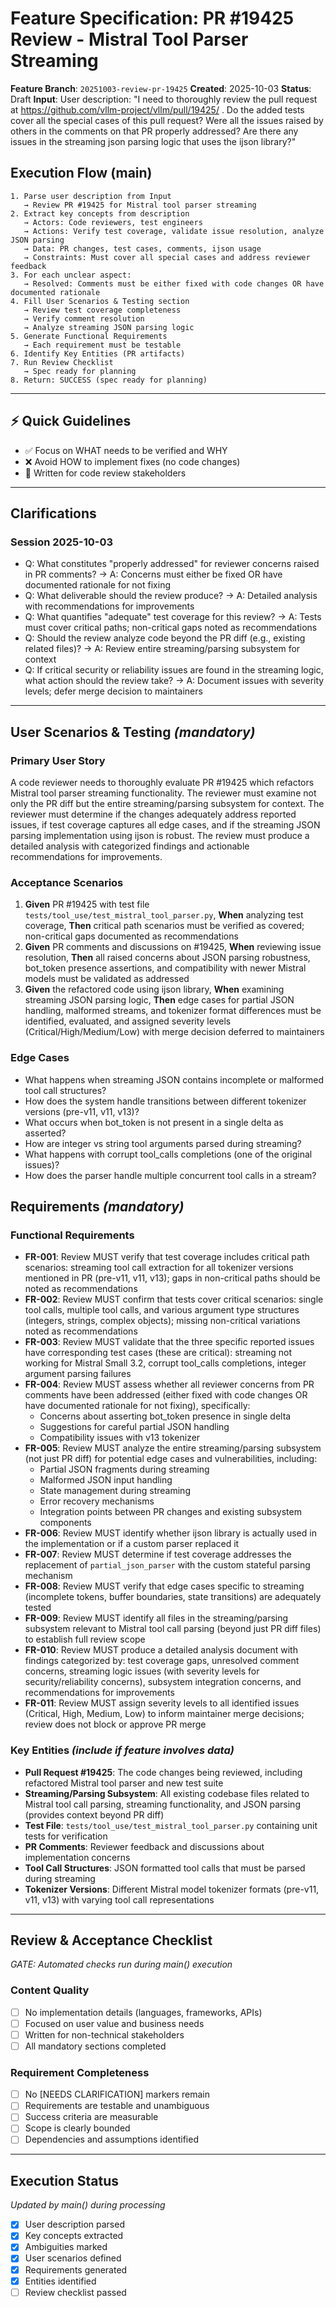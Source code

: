 # Feature Specification: PR #19425 Review - Mistral Tool Parser Streaming

**Feature Branch**: `20251003-review-pr-19425`
**Created**: 2025-10-03
**Status**: Draft
**Input**: User description: "I need to thoroughly review the pull request at https://github.com/vllm-project/vllm/pull/19425/ . Do the added tests cover all the special cases of this pull request? Were all the issues raised by others in the comments on that PR properly addressed? Are there any issues in the streaming json parsing logic that uses the ijson library?"

## Execution Flow (main)
```
1. Parse user description from Input
   → Review PR #19425 for Mistral tool parser streaming
2. Extract key concepts from description
   → Actors: Code reviewers, test engineers
   → Actions: Verify test coverage, validate issue resolution, analyze JSON parsing
   → Data: PR changes, test cases, comments, ijson usage
   → Constraints: Must cover all special cases and address reviewer feedback
3. For each unclear aspect:
   → Resolved: Comments must be either fixed with code changes OR have documented rationale
4. Fill User Scenarios & Testing section
   → Review test coverage completeness
   → Verify comment resolution
   → Analyze streaming JSON parsing logic
5. Generate Functional Requirements
   → Each requirement must be testable
6. Identify Key Entities (PR artifacts)
7. Run Review Checklist
   → Spec ready for planning
8. Return: SUCCESS (spec ready for planning)
```

---

## ⚡ Quick Guidelines
- ✅ Focus on WHAT needs to be verified and WHY
- ❌ Avoid HOW to implement fixes (no code changes)
- 👥 Written for code review stakeholders

---

## Clarifications

### Session 2025-10-03
- Q: What constitutes "properly addressed" for reviewer concerns raised in PR comments? → A: Concerns must either be fixed OR have documented rationale for not fixing
- Q: What deliverable should the review produce? → A: Detailed analysis with recommendations for improvements
- Q: What quantifies "adequate" test coverage for this review? → A: Tests must cover critical paths; non-critical gaps noted as recommendations
- Q: Should the review analyze code beyond the PR diff (e.g., existing related files)? → A: Review entire streaming/parsing subsystem for context
- Q: If critical security or reliability issues are found in the streaming logic, what action should the review take? → A: Document issues with severity levels; defer merge decision to maintainers

---

## User Scenarios & Testing *(mandatory)*

### Primary User Story
A code reviewer needs to thoroughly evaluate PR #19425 which refactors Mistral tool parser streaming functionality. The reviewer must examine not only the PR diff but the entire streaming/parsing subsystem for context. The reviewer must determine if the changes adequately address reported issues, if test coverage captures all edge cases, and if the streaming JSON parsing implementation using ijson is robust. The review must produce a detailed analysis with categorized findings and actionable recommendations for improvements.

### Acceptance Scenarios
1. **Given** PR #19425 with test file `tests/tool_use/test_mistral_tool_parser.py`, **When** analyzing test coverage, **Then** critical path scenarios must be verified as covered; non-critical gaps documented as recommendations
2. **Given** PR comments and discussions on #19425, **When** reviewing issue resolution, **Then** all raised concerns about JSON parsing robustness, bot_token presence assertions, and compatibility with newer Mistral models must be validated as addressed
3. **Given** the refactored code using ijson library, **When** examining streaming JSON parsing logic, **Then** edge cases for partial JSON handling, malformed streams, and tokenizer format differences must be identified, evaluated, and assigned severity levels (Critical/High/Medium/Low) with merge decision deferred to maintainers

### Edge Cases
- What happens when streaming JSON contains incomplete or malformed tool call structures?
- How does the system handle transitions between different tokenizer versions (pre-v11, v11, v13)?
- What occurs when bot_token is not present in a single delta as asserted?
- How are integer vs string tool arguments parsed during streaming?
- What happens with corrupt tool_calls completions (one of the original issues)?
- How does the parser handle multiple concurrent tool calls in a stream?

## Requirements *(mandatory)*

### Functional Requirements
- **FR-001**: Review MUST verify that test coverage includes critical path scenarios: streaming tool call extraction for all tokenizer versions mentioned in PR (pre-v11, v11, v13); gaps in non-critical paths should be noted as recommendations
- **FR-002**: Review MUST confirm that tests cover critical scenarios: single tool calls, multiple tool calls, and various argument type structures (integers, strings, complex objects); missing non-critical variations noted as recommendations
- **FR-003**: Review MUST validate that the three specific reported issues have corresponding test cases (these are critical): streaming not working for Mistral Small 3.2, corrupt tool_calls completions, integer argument parsing failures
- **FR-004**: Review MUST assess whether all reviewer concerns from PR comments have been addressed (either fixed with code changes OR have documented rationale for not fixing), specifically:
  - Concerns about asserting bot_token presence in single delta
  - Suggestions for careful partial JSON handling
  - Compatibility issues with v13 tokenizer
- **FR-005**: Review MUST analyze the entire streaming/parsing subsystem (not just PR diff) for potential edge cases and vulnerabilities, including:
  - Partial JSON fragments during streaming
  - Malformed JSON input handling
  - State management during streaming
  - Error recovery mechanisms
  - Integration points between PR changes and existing subsystem components
- **FR-006**: Review MUST identify whether ijson library is actually used in the implementation or if a custom parser replaced it
- **FR-007**: Review MUST determine if test coverage addresses the replacement of `partial_json_parser` with the custom stateful parsing mechanism
- **FR-008**: Review MUST verify that edge cases specific to streaming (incomplete tokens, buffer boundaries, state transitions) are adequately tested
- **FR-009**: Review MUST identify all files in the streaming/parsing subsystem relevant to Mistral tool call parsing (beyond just PR diff files) to establish full review scope
- **FR-010**: Review MUST produce a detailed analysis document with findings categorized by: test coverage gaps, unresolved comment concerns, streaming logic issues (with severity levels for security/reliability concerns), subsystem integration concerns, and recommendations for improvements
- **FR-011**: Review MUST assign severity levels to all identified issues (Critical, High, Medium, Low) to inform maintainer merge decisions; review does not block or approve PR merge

### Key Entities *(include if feature involves data)*
- **Pull Request #19425**: The code changes being reviewed, including refactored Mistral tool parser and new test suite
- **Streaming/Parsing Subsystem**: All existing codebase files related to Mistral tool call parsing, streaming functionality, and JSON parsing (provides context beyond PR diff)
- **Test File**: `tests/tool_use/test_mistral_tool_parser.py` containing unit tests for verification
- **PR Comments**: Reviewer feedback and discussions about implementation concerns
- **Tool Call Structures**: JSON formatted tool calls that must be parsed during streaming
- **Tokenizer Versions**: Different Mistral model tokenizer formats (pre-v11, v11, v13) with varying tool call representations

---

## Review & Acceptance Checklist
*GATE: Automated checks run during main() execution*

### Content Quality
- [ ] No implementation details (languages, frameworks, APIs)
- [ ] Focused on user value and business needs
- [ ] Written for non-technical stakeholders
- [ ] All mandatory sections completed

### Requirement Completeness
- [ ] No [NEEDS CLARIFICATION] markers remain
- [ ] Requirements are testable and unambiguous
- [ ] Success criteria are measurable
- [ ] Scope is clearly bounded
- [ ] Dependencies and assumptions identified

---

## Execution Status
*Updated by main() during processing*

- [x] User description parsed
- [x] Key concepts extracted
- [x] Ambiguities marked
- [x] User scenarios defined
- [x] Requirements generated
- [x] Entities identified
- [ ] Review checklist passed
